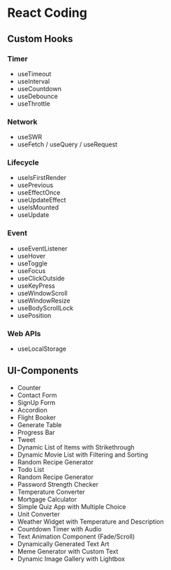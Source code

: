 # React Coding

## Custom Hooks
### Timer
* useTimeout
* useInterval
* useCountdown
* useDebounce
* useThrottle
### Network
* useSWR
* useFetch / useQuery / useRequest
### Lifecycle
* useIsFirstRender
* usePrevious
* useEffectOnce
* useUpdateEffect
* useIsMounted
* useUpdate
### Event
* useEventListener
* useHover
* useToggle
* useFocus
* useClickOutside
* useKeyPress
* useWindowScroll
* useWindowResize
* useBodyScrollLock
* usePosition
### Web APIs
* useLocalStorage

## UI-Components
* Counter
* Contact Form
* SignUp Form
* Accordion
* Flight Booker
* Generate Table
* Progress Bar
* Tweet
* Dynamic List of Items with Strikethrough
* Dynamic Movie List with Filtering and Sorting
* Random Recipe Generator
* Todo List
* Random Recipe Generator
* Password Strength Checker
* Temperature Converter
* Mortgage Calculator
* Simple Quiz App with Multiple Choice
* Unit Converter
* Weather Widget with Temperature and Description
* Countdown Timer with Audio
* Text Animation Component (Fade/Scroll)
* Dynamically Generated Text Art
* Meme Generator with Custom Text
* Dynamic Image Gallery with Lightbox


